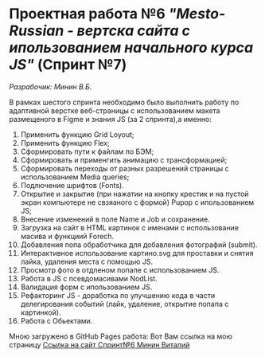 # Проектная работа №6 _"Mesto-Russian - вертска сайта с ипользованием начального курса JS"_ (Спринт №7)  
*Разрабочик: Минин В.Б.*

В рамках шестого спринта необходимо было выполнить работу по   
адаптивной верстке веб-страницы с использованием макета размещеного в Figme и знания JS (за 2 спринта),а именно:  

1. Применить функцию Grid Loyout;  
2. Применить функцию Flex;  
3. Сформировать пути к файлам по БЭМ;  
4. Сформировать и применгить анимацию с трансформацией;
5. Сформировать переходы от разных разрешений страницы с использованием Media queries;
6. Подлючение шрифтов (Fonts).
7. Открытие и закрытие (при нажатии на кнопку крестик и на пустой экран компьютере не свзяаного с формой) Pupop с ипользованием JS;
8. Внесение изменений в поле Name и Job и сохранение.
9. Загрузка на сайт в HTML картинок с именами с использование масива и функциий Forech.
10. Добавления попа обработчика для добавления фотографий (submit).
11. Интерактивное использование картино.svg для проставки и снятия лайка, удаления места с помощью JS.
12. Просмотр фото в отдленом попапе с использованием JS.
13. Работа в JS с псевдомасивами NodList.
14. Валидация форм с ипользованием JS.
15. Рефакторинг JS - доработка по улучшению кода в части делегирования событий (лайк, удаление, открытие попапа с картинкой).
16. Работа с Обьектами.

Мною загружено в GitHub Pages работа: Вот Вам ссылка на мою страницу [Ссылка на сайт Спринт№6 Минин Виталий](https://mininvitaliy.github.io/mesto/)